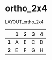 # ortho_2x4

LAYOUT_ortho_2x4

|   | 1 | 2 | 3 | 4 |
|---|---|---|---|---|
| **1** | A | B | C | D |
| **2** | E | F | G | H |